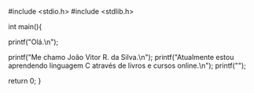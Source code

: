 
<!---
joaosilva-developer/joaosilva-developer is a ✨ special ✨ repository because its `README.md` (this file) appears on your GitHub profile.
You can click the Preview link to take a look at your changes.
--->
#include <stdio.h>
#include <stdlib.h>

int main(){
  
  printf("Olá.\n");
  
  printf("Me chamo João Vitor R. da Silva.\n");
  printf("Atualmente estou aprendendo linguagem C através de livros e cursos online.\n");
  printf("");

  return 0;
}
